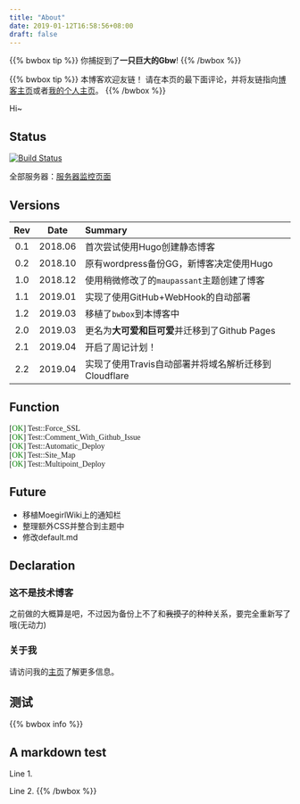 ```yaml
---
title: "About"
date: 2019-01-12T16:58:56+08:00
draft: false
---
```


{{% bwbox tip %}}
你捕捉到了**一只巨大的Gbw**!
{{% /bwbox %}}

{{% bwbox tip %}}
本博客欢迎友链！
请在本页的最下面评论，并将友链指向[博客主页](https://gblog.shaloc.site)或者[我的个人主页](https://www.shaloc.site)。
{{% /bwbox %}}

Hi~

## Status

[![Build Status](https://travis-ci.com/Shaloc/blog_hugo.svg?branch=master)](https://travis-ci.com/Shaloc/blog_hugo)

全部服务器：[服务器监控页面](https://status.shaloc.site)

## Versions

|Rev|Date|Summary|
|:----:|:----:|:-------------|
| 0.1 | 2018.06 |首次尝试使用Hugo创建静态博客|
| 0.2 | 2018.10 |原有wordpress备份GG，新博客决定使用Hugo|
| 1.0 | 2018.12 |使用稍微修改了的`maupassant`主题创建了博客|
| 1.1 | 2019.01 |实现了使用GitHub+WebHook的自动部署|
| 1.2 | 2019.03 |移植了`bwbox`到本博客中|
| 2.0 | 2019.03 |更名为**大可爱和巨可爱**并迁移到了Github Pages|
| 2.1 | 2019.04 |开启了周记计划！|
| 2.2 | 2019.04 |实现了使用Travis自动部署并将域名解析迁移到Cloudflare|

## Function
<font face='Consolas'>
[<font color='green'>OK</font>] Test::Force_SSL <br/>
[<font color='green'>OK</font>] Test::Comment_With_Github_Issue <br/>
[<font color='green'>OK</font>] Test::Automatic_Deploy <br/>
[<font color='green'>OK</font>] Test::Site_Map <br/>
[<font color='green'>OK</font>] Test::Multipoint_Deploy <br/></font>

## Future

- 移植MoegirlWiki上的通知栏
- 整理额外CSS并整合到主题中
- 修改default.md

## Declaration

### 这不是技术博客

之前做的大概算是吧，不过因为备份上不了和~~我摸了~~的种种关系，要完全重新写了哦(无动力)

### 关于我

请访问我的[主页](https://www.shaloc.site)了解更多信息。

## 测试

{{% bwbox info %}}

## A markdown test

Line 1.

Line 2.
{{% /bwbox %}}
